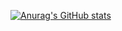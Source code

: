 [![Anurag's GitHub stats](https://github-readme-stats.vercel.app/api?username=thegenzo)](https://github.com/anuraghazra/github-readme-stats)
